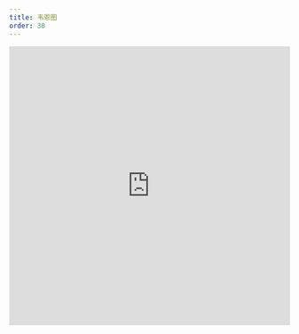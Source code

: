```yaml
---
title: 韦恩图
order: 30
---
```


<iframe width="100%" height="500" frameborder="0" allowfullscreen style="border:1px solid #d9d9d9;" src="https://www.yuque.com/antv/g2plot/venn-guide?view=doc_embed">

## 快速上手

<div class="sign">

```ts
import { Venn } from '@antv/g2plot';

const plot = new Venn('container', {
  data: [
    { sets: ['A'], size: 12, label: 'A' },
    { sets: ['B'], size: 12, label: 'B' },
    { sets: ['C'], size: 12, label: 'C' },
    { sets: ['A', 'B'], size: 2, label: 'A&B' },
    { sets: ['A', 'C'], size: 2, label: 'A&C' },
    { sets: ['B', 'C'], size: 2, label: 'B&C' },
    { sets: ['A', 'B', 'C'], size: 1 },
  ],
  setsField: 'sets',
  sizeField: 'size',
});
plot.render();
```

</div>

📊 查看更多<a href="/zh/examples/more-plots/venn#basic" target='blank'>示例</a>.

🎨 韦恩图详细的配置参考 [API 文档](/zh/docs/api/plots/venn)。
